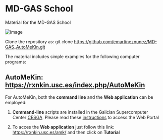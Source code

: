 # MD-GAS School 
Material for the MD-GAS School

![image](https://github.com/emartineznunez/MD-GAS_AutoMeKin/assets/50674314/102e8392-0877-4f6a-b66f-92c6eb1dec3e)



Clone the repository as: git clone https://github.com/emartineznunez/MD-GAS_AutoMeKin.git

The material includes simple examples for the following computer programs: 

## **AutoMeKin**: https://rxnkin.usc.es/index.php/AutoMeKin

For AutoMeKin, both the **command line** and the **Web application** can be employed:

1. **Command-line** scripts are installed in the Galician Supercomputer Center [CESGA](https://www.cesga.es/). Please read these [instructions](https://github.com/emartineznunez/MTC/raw/main/CESGA/Access_CESGA_instructions.pdf) to access the Web Portal

2. To acces the **Web application** just follow this link: https://rxnkin.usc.es/amk/ and then click on **Tutorial**


